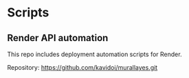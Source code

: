 # Scripts

## Render API automation

This repo includes deployment automation scripts for Render.

Repository: https://github.com/kavidoi/murallayes.git 